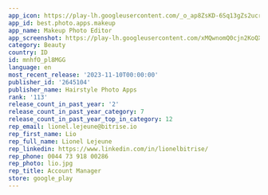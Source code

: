 ```yaml
---
app_icon: https://play-lh.googleusercontent.com/_o_ap8ZsKD-6Sq13gZs2ucr3kY7fnQWlgQSIwl90CY4c1aBuurap9QIiP905xkKjNcA
app_id: best.photo.apps.makeup
app_name: Makeup Photo Editor
app_screenshot: https://play-lh.googleusercontent.com/xMQwnomQ0cjn2KoQX2AOxrs74_6oCkPpV_OAhU7IgO3SPdu1V0IbSh-Ep6F6_MRut_Ol
category: Beauty
country: ID
id: mnhfO_pl8MGG
language: en
most_recent_release: '2023-11-10T00:00:00'
publisher_id: '2645104'
publisher_name: Hairstyle Photo Apps
rank: '113'
release_count_in_past_year: '2'
release_count_in_past_year_category: 7
release_count_in_past_year_top_in_category: 12
rep_email: lionel.lejeune@bitrise.io
rep_first_name: Lio
rep_full_name: Lionel Lejeune
rep_linkedin: https://www.linkedin.com/in/lionelbitrise/
rep_phone: 0044 73 918 00286
rep_photo: lio.jpg
rep_title: Account Manager
store: google_play
---
```

